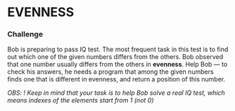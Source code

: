 # EVENNESS

### Challenge
Bob is preparing to pass IQ test. The most frequent task in this test is to find out which one of the given numbers 
differs from the others. Bob observed that one number usually differs from the others in **evenness**. 
Help Bob — to check his answers, he needs a program that among the given numbers finds one that is 
different in evenness, and return a position of this number.

_OBS_: _! Keep in mind that your task is to help Bob solve a real IQ test, 
which means indexes of the elements start from 1 (not 0)_
